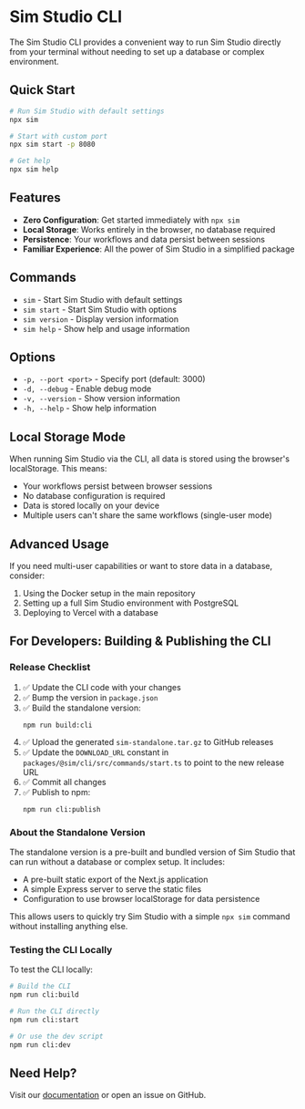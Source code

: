# Sim Studio CLI

The Sim Studio CLI provides a convenient way to run Sim Studio directly from your terminal without needing to set up a database or complex environment.

## Quick Start

```bash
# Run Sim Studio with default settings
npx sim

# Start with custom port
npx sim start -p 8080

# Get help
npx sim help
```

## Features

- **Zero Configuration**: Get started immediately with `npx sim`
- **Local Storage**: Works entirely in the browser, no database required
- **Persistence**: Your workflows and data persist between sessions
- **Familiar Experience**: All the power of Sim Studio in a simplified package

## Commands

- `sim` - Start Sim Studio with default settings
- `sim start` - Start Sim Studio with options
- `sim version` - Display version information
- `sim help` - Show help and usage information

## Options

- `-p, --port <port>` - Specify port (default: 3000)
- `-d, --debug` - Enable debug mode
- `-v, --version` - Show version information
- `-h, --help` - Show help information

## Local Storage Mode

When running Sim Studio via the CLI, all data is stored using the browser's localStorage. This means:

- Your workflows persist between browser sessions
- No database configuration is required
- Data is stored locally on your device
- Multiple users can't share the same workflows (single-user mode)

## Advanced Usage

If you need multi-user capabilities or want to store data in a database, consider:

1. Using the Docker setup in the main repository
2. Setting up a full Sim Studio environment with PostgreSQL
3. Deploying to Vercel with a database

## For Developers: Building & Publishing the CLI

### Release Checklist

1. ✅ Update the CLI code with your changes
2. ✅ Bump the version in `package.json`
3. ✅ Build the standalone version:
   ```
   npm run build:cli
   ```
4. ✅ Upload the generated `sim-standalone.tar.gz` to GitHub releases
5. ✅ Update the `DOWNLOAD_URL` constant in `packages/@sim/cli/src/commands/start.ts` to point to the new release URL
6. ✅ Commit all changes
7. ✅ Publish to npm:
   ```
   npm run cli:publish
   ```

### About the Standalone Version

The standalone version is a pre-built and bundled version of Sim Studio that can run without a database or complex setup. It includes:

- A pre-built static export of the Next.js application
- A simple Express server to serve the static files
- Configuration to use browser localStorage for data persistence

This allows users to quickly try Sim Studio with a simple `npx sim` command without installing anything else.

### Testing the CLI Locally

To test the CLI locally:

```bash
# Build the CLI
npm run cli:build

# Run the CLI directly
npm run cli:start

# Or use the dev script
npm run cli:dev
```

## Need Help?

Visit our [documentation](https://github.com/yourusername/sim) or open an issue on GitHub.
